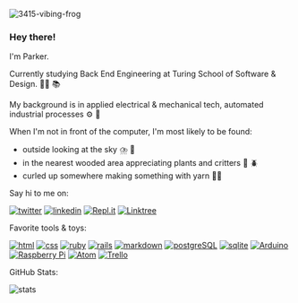 ![3415-vibing-frog](https://user-images.githubusercontent.com/88950699/145322416-3fb90d8e-79ef-447b-b98e-feb55d7d2c36.gif)  

### Hey there!  
I'm Parker.  

Currently studying Back End Engineering at Turing School of Software & Design. :technologist: :books:  

My background is in applied electrical & mechanical tech, automated industrial processes :gear: :robot:  

When I'm not in front of the computer, I'm most likely to be found:   
- outside looking at the sky :cloud_with_lightning_and_rain: :crescent_moon:   
- in the nearest wooded area appreciating plants and critters :seedling: :beetle:  
- curled up somewhere making something with yarn :yarn::chopsticks: 
  
Say hi to me on:  

[![twitter](https://img.shields.io/badge/Twitter-1DA1F2?style=for-the-badge&logo=twitter&logoColor=white)](https://twitter.com/parker_in_space)
[![linkedin](https://img.shields.io/badge/LinkedIn-0077B5?style=for-the-badge&logo=linkedin&logoColor=white)](https://www.linkedin.com/in/parker-lockhart/)
[![Repl.it](https://img.shields.io/badge/Repl.it-%230D101E.svg?style=for-the-badge&logo=replit&logoColor=white)](https://replit.com/@ParkerLockhart)
[![Linktree](https://img.shields.io/badge/linktree-1de9b6?style=for-the-badge&logo=linktree&logoColor=white)](https://linktr.ee/parkerlockhart)  

Favorite tools & toys:  

[![html](https://img.shields.io/badge/HTML5-E34F26?style=for-the-badge&logo=html5&logoColor=white)](https://html.spec.whatwg.org/)
[![css](https://img.shields.io/badge/CSS3-1572B6?style=for-the-badge&logo=css3&logoColor=white)](https://www.w3.org/Style/CSS/Overview.en.html)
[![ruby](https://img.shields.io/badge/Ruby-CC342D?style=for-the-badge&logo=ruby&logoColor=white)](https://www.ruby-lang.org/en/)
[![rails](https://img.shields.io/badge/Ruby_on_Rails-CC0000?style=for-the-badge&logo=ruby-on-rails&logoColor=white)](https://rubyonrails.org/)
[![markdown](https://img.shields.io/badge/Markdown-000000?style=for-the-badge&logo=markdown&logoColor=white)](https://daringfireball.net/projects/markdown/)
[![postgreSQL](https://img.shields.io/badge/PostgreSQL-316192?style=for-the-badge&logo=postgresql&logoColor=white)](https://www.postgresql.org/)
[![sqlite](https://img.shields.io/badge/SQLite-07405E?style=for-the-badge&logo=sqlite&logoColor=white)](https://www.sqlite.org/index.html)
[![Arduino](https://img.shields.io/badge/-Arduino-00979D?style=for-the-badge&logo=Arduino&logoColor=white)](https://www.arduino.cc/)
[![Raspberry Pi](https://img.shields.io/badge/-RaspberryPi-C51A4A?style=for-the-badge&logo=Raspberry-Pi)](https://www.raspberrypi.org/)
[![Atom](https://img.shields.io/badge/Atom-%2366595C.svg?style=for-the-badge&logo=atom&logoColor=white)](https://atom.io/)
[![Trello](https://img.shields.io/badge/Trello-%23026AA7.svg?style=for-the-badge&logo=Trello&logoColor=white)](https://trello.com/parkerlockhart)  
   
 GitHub Stats:  
 

![stats](https://github-readme-stats.vercel.app/api?username=ParkerLockhart&theme=blue-green)
